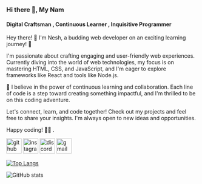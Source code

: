 ### Hi there 👋, My Nam
#### Digital Craftsman , Continuous Learner , Inquisitive Programmer
Hey there! 👋 I'm Nesh, a budding web developer on an exciting learning journey! 🚀

I'm passionate about crafting engaging and user-friendly web experiences. Currently diving into the world of web technologies, my focus is on mastering HTML, CSS, and JavaScript, and I'm eager to explore frameworks like React and tools like Node.js.

🌱 I believe in the power of continuous learning and collaboration. Each line of code is a step toward creating something impactful, and I'm thrilled to be on this coding adventure.

Let's connect, learn, and code together! Check out my projects and feel free to share your insights. I'm always open to new ideas and opportunities.

Happy coding! 🚀✨
.



[<img src='https://cdn.jsdelivr.net/npm/simple-icons@3.0.1/icons/github.svg' alt='github' height='40'>](https://github.com/EpicNesh26)  [<img src='https://cdn.jsdelivr.net/npm/simple-icons@3.0.1/icons/instagram.svg' alt='instagram' height='40'>](https://www.instagram.com/soninesh2006/)  [<img src='https://cdn.jsdelivr.net/npm/simple-icons@3.0.1/icons/discord.svg' alt='discord' height='40'>](https://dsc.gg/nesh.26)  [<img src='https://cdn.jsdelivr.net/npm/simple-icons@3.0.1/icons/gmail.svg' alt='gmail' height='40'>](soninesh2006@gmail.com)  

[![Top Langs](https://github-readme-stats.vercel.app/api/top-langs/?username=EpicNesh26)](https://github.com/anuraghazra/github-readme-stats)

![GitHub stats](https://github-readme-stats.vercel.app/api?username=EpicNesh26&show_icons=true)  

